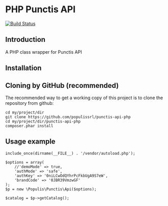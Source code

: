 PHP Punctis API
=======================
[![Build Status](https://travis-ci.org/Populissrl/punctis-api-php.png?branch=master)](https://travis-ci.org/Populissrl/punctis-api-php)


Introduction
------------
A PHP class wrapper for Punctis API

Installation
------------

Cloning by GitHub (recommended)
----------------------------
The recommended way to get a working copy of this project is to clone the repository from github: 

    cd my/project/dir
    git clone https://github.com/populissrl/punctis-api-php
    cd my/project/dir/punctis-api-php
    composer.phar install

Usage example
-------------

    include_once(dirname(__FILE__) . '/vendor/autoload.php');

    $options = array(
        //'demoMode' => true,
        'authMode' => 'safe',
        'authKey' => '0niLCwOdQYhrPcFkbUgA9S7eW',
        'brandCode' => '0JBR39VmzwGF'
    );
    $p = new \Populis\Punctis\Api($options);

    $catalog = $p->getCatalog();
